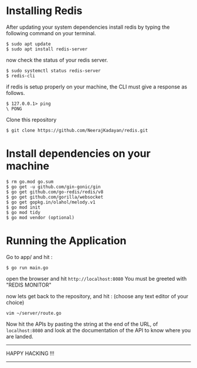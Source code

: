 Installing Redis
=======================================================

After updating your system dependencies install redis by
typing the following command on your terminal.
```
$ sudo apt update
$ sudo apt install redis-server
```

now check the status of your redis server.
```
$ sudo systemctl status redis-server
$ redis-cli
```
if redis is setup properly on your machine, the CLI must
give a response as follows.
```
$ 127.0.0.1> ping
\ PONG
```



Clone this repository
```
$ git clone https://github.com/NeerajKadayan/redis.git
```
Install dependencies on your machine
=======================================================
```
$ rm go.mod go.sum
$ go get -u github.com/gin-gonic/gin
$ go get github.com/go-redis/redis/v8
$ go get github.com/gorilla/websocket
$ go get gopkg.in/olahol/melody.v1
$ go mod init
$ go mod tidy
$ go mod vendor (optional)
```

Running the Application
=======================================================
Go to app/ and hit :
```
$ go run main.go
```

open the browser and hit `http://localhost:8080`
You must be greeted with "REDIS MONITOR"

now lets get back to the repository, and hit :
(choose any text editor of your choice)
```
vim ~/server/route.go
```

Now hit the APIs by pasting the string at the end of the URL,
of `localhost:8080` and look at the documentation of the API
to know where you are landed.





***
HAPPY HACKING !!!
***




